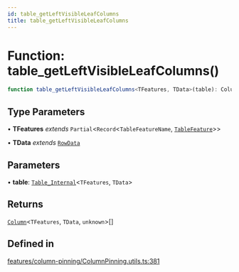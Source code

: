 ```yaml
---
id: table_getLeftVisibleLeafColumns
title: table_getLeftVisibleLeafColumns
---
```


# Function: table\_getLeftVisibleLeafColumns()

```ts
function table_getLeftVisibleLeafColumns<TFeatures, TData>(table): Column<TFeatures, TData, unknown>[]
```

## Type Parameters

• **TFeatures** *extends* `Partial`\<`Record`\<`TableFeatureName`, [`TableFeature`](../interfaces/tablefeature.md)\>\>

• **TData** *extends* [`RowData`](../type-aliases/rowdata.md)

## Parameters

• **table**: [`Table_Internal`](../type-aliases/table_internal.md)\<`TFeatures`, `TData`\>

## Returns

[`Column`](../type-aliases/column.md)\<`TFeatures`, `TData`, `unknown`\>[]

## Defined in

[features/column-pinning/ColumnPinning.utils.ts:381](https://github.com/TanStack/table/blob/main/packages/table-core/src/features/column-pinning/ColumnPinning.utils.ts#L381)
